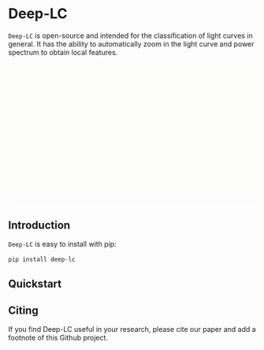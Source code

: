 # Deep-LC

``Deep-LC``  is open-source and intended for the classification of light curves in general. It has the ability to automatically zoom in the light curve and power spectrum to obtain local features.

![](docs/source/lc.gif)

## Introduction

``Deep-LC`` is easy to install with pip:
```
pip install deep-lc
```

## Quickstart



## Citing

If you find Deep-LC useful in your research, please cite our paper and add a footnote of this Github project.